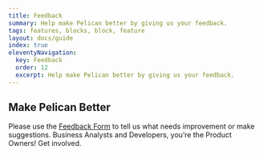 ```yaml
---
title: Feedback
summary: Help make Pelican better by giving us your feedback.
tags: features, blocks, block, feature
layout: docs/guide
index: true
eleventyNavigation:
  key: Feedback
  order: 12
  excerpt: Help make Pelican better by giving us your feedback.
---
```


## Make Pelican Better

Please use the <a href="https://forms.gle/PunFX8YjXb3iMxd19" target="_blank">Feedback Form</a> to tell us what needs improvement or make suggestions. Business Analysts and Developers, you’re the Product Owners! Get involved.
